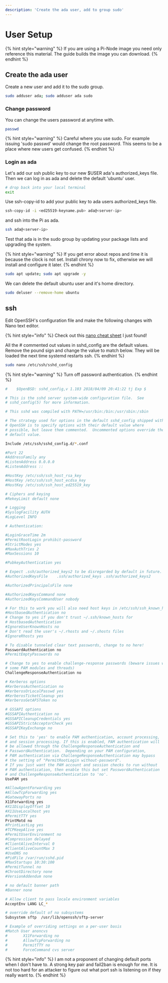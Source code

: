 ```yaml
---
description: 'Create the ada user, add to group sudo'
---
```


# User Setup

{% hint style="warning" %}
If you are using a Pi-Node image you need only reference this material. The guide builds the image you can download.
{% endhint %}

## Create the ada user

Create a new user and add it to the sudo group.

```bash
sudo adduser ada; sudo adduser ada sudo
```

### Change password

You can change the users password at anytime with.

```bash
passwd
```

{% hint style="warning" %}
Careful where you use sudo. For example issuing 'sudo passwd' would change the root password. This seems to be a place where new users get confused.
{% endhint %}

### Login as ada

Let's add our ssh public key to our new $USER ada's authorized\_keys file. Then we can log in as ada and delete the default 'ubuntu' user.

```bash
# drop back into your local terminal
exit
```

Use ssh-copy-id to add your public key to ada users authorized\_keys file.

```bash
ssh-copy-id -i <ed25519-keyname.pub> ada@<server-ip>
```

and ssh into the Pi as ada.

```bash
ssh ada@<server-ip>
```

Test that ada is in the sudo group by updating your package lists and upgrading the system.

{% hint style="warning" %}
If you get error about repos and time it is because the clock is not set. Install chrony now to fix, otherwise we will install and configure it later.
{% endhint %}

```bash
sudo apt update; sudo apt upgrade -y
```

We can delete the default ubuntu user and it's home directory.

```bash
sudo deluser --remove-home ubuntu
```

## ssh

Edit OpenSSH's configuration file and make the following changes with Nano text editor.

{% hint style="info" %}
Check out this [nano cheat sheet](https://www.nano-editor.org/dist/latest/cheatsheet.html) I just found!

All the \# commented out values in sshd\_config are the default values. Remove the pound sign and change the value to match below. They will be loaded the next time systemd restarts ssh.
{% endhint %}

```bash
sudo nano /etc/ssh/sshd_config
```

{% hint style="warning" %}
Turn off password authentication.
{% endhint %}

```bash
#    $OpenBSD: sshd_config,v 1.103 2018/04/09 20:41:22 tj Exp $

# This is the sshd server system-wide configuration file.  See
# sshd_config(5) for more information.

# This sshd was compiled with PATH=/usr/bin:/bin:/usr/sbin:/sbin

# The strategy used for options in the default sshd_config shipped with
# OpenSSH is to specify options with their default value where
# possible, but leave them commented.  Uncommented options override the
# default value.

Include /etc/ssh/sshd_config.d/*.conf

#Port 22
#AddressFamily any
#ListenAddress 0.0.0.0
#ListenAddress ::

#HostKey /etc/ssh/ssh_host_rsa_key
#HostKey /etc/ssh/ssh_host_ecdsa_key
#HostKey /etc/ssh/ssh_host_ed25519_key

# Ciphers and keying
#RekeyLimit default none

# Logging
#SyslogFacility AUTH
#LogLevel INFO

# Authentication:

#LoginGraceTime 2m
#PermitRootLogin prohibit-password
#StrictModes yes
#MaxAuthTries 2
#MaxSessions 10

#PubkeyAuthentication yes

# Expect .ssh/authorized_keys2 to be disregarded by default in future.
#AuthorizedKeysFile    .ssh/authorized_keys .ssh/authorized_keys2

#AuthorizedPrincipalsFile none

#AuthorizedKeysCommand none
#AuthorizedKeysCommandUser nobody

# For this to work you will also need host keys in /etc/ssh/ssh_known_hosts
#HostbasedAuthentication no
# Change to yes if you don't trust ~/.ssh/known_hosts for
# HostbasedAuthentication
#IgnoreUserKnownHosts no
# Don't read the user's ~/.rhosts and ~/.shosts files
#IgnoreRhosts yes

# To disable tunneled clear text passwords, change to no here!
PasswordAuthentication no
#PermitEmptyPasswords no

# Change to yes to enable challenge-response passwords (beware issues with
# some PAM modules and threads)
ChallengeResponseAuthentication no

# Kerberos options
#KerberosAuthentication no
#KerberosOrLocalPasswd yes
#KerberosTicketCleanup yes
#KerberosGetAFSToken no

# GSSAPI options
#GSSAPIAuthentication no
#GSSAPICleanupCredentials yes
#GSSAPIStrictAcceptorCheck yes
#GSSAPIKeyExchange no

# Set this to 'yes' to enable PAM authentication, account processing,
# and session processing. If this is enabled, PAM authentication will
# be allowed through the ChallengeResponseAuthentication and
# PasswordAuthentication.  Depending on your PAM configuration,
# PAM authentication via ChallengeResponseAuthentication may bypass
# the setting of "PermitRootLogin without-password".
# If you just want the PAM account and session checks to run without
# PAM authentication, then enable this but set PasswordAuthentication
# and ChallengeResponseAuthentication to 'no'.
UsePAM yes

#AllowAgentForwarding yes
#AllowTcpForwarding yes
#GatewayPorts no
X11Forwarding yes
#X11DisplayOffset 10
#X11UseLocalhost yes
#PermitTTY yes
PrintMotd no
#PrintLastLog yes
#TCPKeepAlive yes
#PermitUserEnvironment no
#Compression delayed
#ClientAliveInterval 0
#ClientAliveCountMax 3
#UseDNS no
#PidFile /var/run/sshd.pid
#MaxStartups 10:30:100
#PermitTunnel no
#ChrootDirectory none
#VersionAddendum none

# no default banner path
#Banner none

# Allow client to pass locale environment variables
AcceptEnv LANG LC_*

# override default of no subsystems
Subsystem sftp  /usr/lib/openssh/sftp-server

# Example of overriding settings on a per-user basis
#Match User anoncvs
#       X11Forwarding no
#       AllowTcpForwarding no
#       PermitTTY no
#       ForceCommand cvs server
```

{% hint style="info" %}
I am not a proponent of changing default ports when I don't have to. A strong key pair and fail2ban is enough for me. It is not too hard for an attacker to figure out what port ssh is listening on if they really want to.
{% endhint %}

